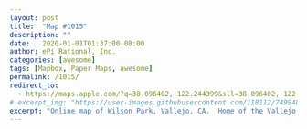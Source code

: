 ```yaml
---
layout: post
title:  "Map #1015"
description: ""
date:   2020-01-01T01:37:00-08:00
author: ePi Rational, Inc.
categories: [awesome]
tags: [Mapbox, Paper Maps, awesome]
permalink: /1015/
redirect_to:
  - https://maps.apple.com/?q=38.096402,-122.244399&sll=38.096402,-122.244399&sspn=0.001475,0.003433&t=h
# excerpt_img: "https://user-images.githubusercontent.com/118112/74994809-e9100e00-5403-11ea-9e67-6403a34ec26e.gif"
excerpt: "Online map of Wilson Park, Vallejo, CA.  Home of the Vallejo Admirals."
---
```

